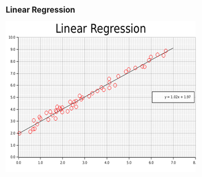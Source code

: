 ## Linear Regression



<img src="assets/linear_regression.png" alt="DBSCAN" width=600px height=400px align="middle">
